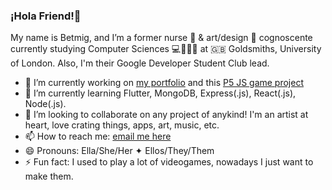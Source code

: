 ### ¡Hola Friend!👋
My name is Betmig, and I’m a former nurse 🏥 & art/design 🎨 cognoscente currently studying Computer Sciences 💻👩🏽‍🔬 at 🇬🇧 Goldsmiths, University of London. Also, I'm their Google Developer Student Club lead.

- 🔭 I’m currently working on [my portfolio](https://betmig.dev) and this [P5 JS game project](https://editor.p5js.org/betmig/sketches/seUbj8ODt)
- 🌱 I’m currently learning Flutter, MongoDB, Express(.js), React(.js), Node(.js).
- 👯 I’m looking to collaborate on any project of anykind! I'm an artist at heart, love crating things, apps, art, music, etc.
- 📫 How to reach me: [email me here](mailto:betmig.link@betmig.link)
- 😄 Pronouns: Ella/She/Her ✦ Ellos/They/Them
- ⚡ Fun fact: I used to play a lot of videogames, nowadays I just want to make them.

<!--
**betmig/betmig** is a ✨ _special_ ✨ repository because its `README.md` (this file) appears on your GitHub profile.

Here are some ideas to get you started:

- 🔭 I’m currently working on ...
- 🌱 I’m currently learning ...
- 👯 I’m looking to collaborate on ...
- 🤔 I’m looking for help with ...
- 💬 Ask me about ...
- 📫 How to reach me: ...
- 😄 Pronouns: ...
- ⚡ Fun fact: ...
-->
